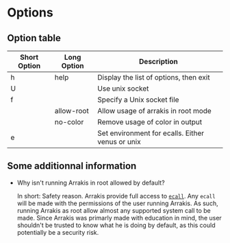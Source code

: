 # Options

## Option table

| Short Option | Long Option | Description                                     |
|--------------|-------------|-------------------------------------------------|
| h            | help        | Display the list of options, then exit          |
| U            |             | Use unix socket                                 |
| f            |             | Specify a Unix socket file                      |
|              | allow-root  | Allow usage of arrakis in root mode             |
|              | no-color    | Remove usage of color in output                 |
| e            |             | Set environment for ecalls. Either venus or unix|

## Some additionnal information

* Why isn't running Arrakis in root allowed by default?

  In short: Safety reason.
  Arrakis provide full access to [`ecall`](./ecall.md).
  Any `ecall` will be made with the permissions of the user running Arrakis.
  As such, running Arrakis as root allow almost any supported system call to be
  made.
  Since Arrakis was primarly made with education in mind, the user shouldn't be
  trusted to know what he is doing by default, as this could potentially be a
  security risk.

